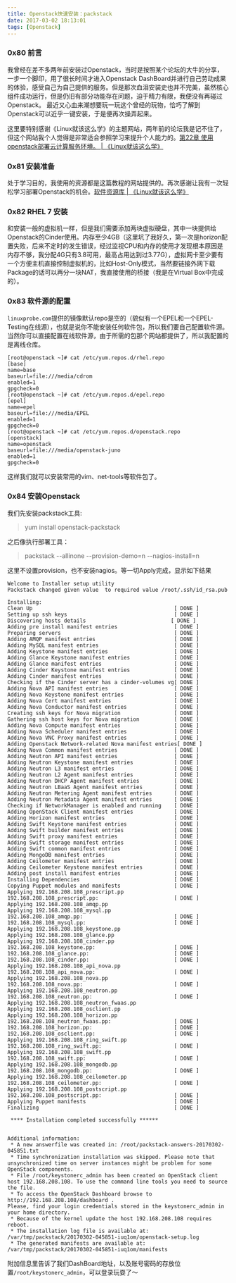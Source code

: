 ```yaml
---
title: Openstack快速安装：packstack
date: 2017-03-02 18:13:01
tags: [Openstack]
---
```


### 0x80 前言

我曾经在差不多两年前安装过Openstack，当时是按照某个论坛的大牛的分享，一步一个脚印，用了很长时间才进入Openstack DashBoard并进行自己劳动成果的体验，感受自己为自己提供的服务。但是那次血泪安装史也并不完美，虽然核心组件成功运行，但是仍旧有部分功能存在问题，迫于精力有限，我便没有再碰过Openstack。
最近又心血来潮想要玩一玩这个曾经的玩物，恰巧了解到Openstack可以近乎一键安装，于是便再次操弄起来。

这里要特别感谢《Linux就该这么学》的主题网站，两年前的论坛我是记不住了，但这个网站我个人觉得是非常适合参照学习来提升个人能力的。[第22章 使用openstack部署云计算服务环境。 | 《Linux就该这么学》](http://www.linuxprobe.com/chapter-22.html)

### 0x81 安装准备

处于学习目的，我使用的资源都是这篇教程的网站提供的。再次感谢让我有一次轻松学习部署Openstack的机会。[软件资源库 | 《Linux就该这么学》](http://www.linuxprobe.com/tools)

### 0x82 RHEL 7 安装

和安装一般的虚拟机一样，但是我们需要添加两块虚拟硬盘，其中一块提供给Openstack的Cinder使用。内存至少4GB（这里坑了我好久，第一次是horizon配置失败，后来不定时的发生错误，经过监视CPU和内存的使用才发现根本原因是内存不够，我分配4G只有3.8可用，最高占用达到过3.77G），虚拟网卡至少要有一个方便主机直接控制虚拟机的，比如Host-Only模式，当然要链接外网下载Package的话可以再分一块NAT，我直接使用的桥接（我是在Virtual Box中完成的）。

<!--more-->

### 0x83 软件源的配置

`linuxprobe.com`提供的镜像默认repo是空的（貌似有一个EPEL和一个EPEL-Testing在线源），也就是说你不能安装任何软件包，所以我们要自己配置软件源。当然你可以直接配置在线软件源，由于所需的包那个网站都提供了，所以我配置的是离线仓库。

```Config
[root@openstack ~]# cat /etc/yum.repos.d/rhel.repo
[base]
name=base
baseurl=file:///media/cdrom
enabled=1
gpgcheck=0
[root@openstack ~]# cat /etc/yum.repos.d/epel.repo
[epel]
name=epel
baseurl=file:///media/EPEL
enabled=1
gpgcheck=0
[root@openstack ~]# cat /etc/yum.repos.d/openstack.repo
[openstack]
name=openstack
baseurl=file:///media/openstack-juno
enabled=1
gpgcheck=0
```

这样我们就可以安装常用的vim、net-tools等软件包了。

### 0x84 安装Openstack

我们先安装packstack工具:
> yum install openstack-packstack

之后像执行部署工具：
> packstack --allinone --provision-demo=n --nagios-install=n

这里不设置provision，也不安装nagios。等一切Apply完成，显示如下结果

```Shell
Welcome to Installer setup utility
Packstack changed given value  to required value /root/.ssh/id_rsa.pub

Installing:
Clean Up                                             [ DONE ]
Setting up ssh keys                                  [ DONE ]
Discovering hosts details                           [ DONE ]
Adding pre install manifest entries                  [ DONE ]
Preparing servers                                    [ DONE ]
Adding AMQP manifest entries                         [ DONE ]
Adding MySQL manifest entries                        [ DONE ]
Adding Keystone manifest entries                     [ DONE ]
Adding Glance Keystone manifest entries              [ DONE ]
Adding Glance manifest entries                       [ DONE ]
Adding Cinder Keystone manifest entries              [ DONE ]
Adding Cinder manifest entries                       [ DONE ]
Checking if the Cinder server has a cinder-volumes vg[ DONE ]
Adding Nova API manifest entries                     [ DONE ]
Adding Nova Keystone manifest entries                [ DONE ]
Adding Nova Cert manifest entries                    [ DONE ]
Adding Nova Conductor manifest entries               [ DONE ]
Creating ssh keys for Nova migration                 [ DONE ]
Gathering ssh host keys for Nova migration           [ DONE ]
Adding Nova Compute manifest entries                 [ DONE ]
Adding Nova Scheduler manifest entries               [ DONE ]
Adding Nova VNC Proxy manifest entries               [ DONE ]
Adding Openstack Network-related Nova manifest entries[ DONE ]
Adding Nova Common manifest entries                  [ DONE ]
Adding Neutron API manifest entries                  [ DONE ]
Adding Neutron Keystone manifest entries             [ DONE ]
Adding Neutron L3 manifest entries                   [ DONE ]
Adding Neutron L2 Agent manifest entries             [ DONE ]
Adding Neutron DHCP Agent manifest entries           [ DONE ]
Adding Neutron LBaaS Agent manifest entries          [ DONE ]
Adding Neutron Metering Agent manifest entries       [ DONE ]
Adding Neutron Metadata Agent manifest entries       [ DONE ]
Checking if NetworkManager is enabled and running    [ DONE ]
Adding OpenStack Client manifest entries             [ DONE ]
Adding Horizon manifest entries                      [ DONE ]
Adding Swift Keystone manifest entries               [ DONE ]
Adding Swift builder manifest entries                [ DONE ]
Adding Swift proxy manifest entries                  [ DONE ]
Adding Swift storage manifest entries                [ DONE ]
Adding Swift common manifest entries                 [ DONE ]
Adding MongoDB manifest entries                      [ DONE ]
Adding Ceilometer manifest entries                   [ DONE ]
Adding Ceilometer Keystone manifest entries          [ DONE ]
Adding post install manifest entries                 [ DONE ]
Installing Dependencies                              [ DONE ]
Copying Puppet modules and manifests                 [ DONE ]
Applying 192.168.208.108_prescript.pp
192.168.208.108_prescript.pp:                        [ DONE ]
Applying 192.168.208.108_amqp.pp
Applying 192.168.208.108_mysql.pp
192.168.208.108_amqp.pp:                             [ DONE ]
192.168.208.108_mysql.pp:                            [ DONE ]
Applying 192.168.208.108_keystone.pp
Applying 192.168.208.108_glance.pp
Applying 192.168.208.108_cinder.pp
192.168.208.108_keystone.pp:                         [ DONE ]
192.168.208.108_glance.pp:                           [ DONE ]
192.168.208.108_cinder.pp:                           [ DONE ]
Applying 192.168.208.108_api_nova.pp
192.168.208.108_api_nova.pp:                         [ DONE ]
Applying 192.168.208.108_nova.pp
192.168.208.108_nova.pp:                             [ DONE ]
Applying 192.168.208.108_neutron.pp
192.168.208.108_neutron.pp:                          [ DONE ]
Applying 192.168.208.108_neutron_fwaas.pp
Applying 192.168.208.108_osclient.pp
Applying 192.168.208.108_horizon.pp
192.168.208.108_neutron_fwaas.pp:                    [ DONE ]
192.168.208.108_horizon.pp:                          [ DONE ]
192.168.208.108_osclient.pp:                         [ DONE ]
Applying 192.168.208.108_ring_swift.pp
192.168.208.108_ring_swift.pp:                       [ DONE ]
Applying 192.168.208.108_swift.pp
192.168.208.108_swift.pp:                            [ DONE ]
Applying 192.168.208.108_mongodb.pp
192.168.208.108_mongodb.pp:                          [ DONE ]
Applying 192.168.208.108_ceilometer.pp
192.168.208.108_ceilometer.pp:                       [ DONE ]
Applying 192.168.208.108_postscript.pp
192.168.208.108_postscript.pp:                       [ DONE ]
Applying Puppet manifests                            [ DONE ]
Finalizing                                           [ DONE ]

 **** Installation completed successfully ******


Additional information:
 * A new answerfile was created in: /root/packstack-answers-20170302-045851.txt
 * Time synchronization installation was skipped. Please note that unsynchronized time on server instances might be problem for some OpenStack components.
 * File /root/keystonerc_admin has been created on OpenStack client host 192.168.208.108. To use the command line tools you need to source the file.
 * To access the OpenStack Dashboard browse to http://192.168.208.108/dashboard .
Please, find your login credentials stored in the keystonerc_admin in your home directory.
 * Because of the kernel update the host 192.168.208.108 requires reboot.
 * The installation log file is available at: /var/tmp/packstack/20170302-045851-iuq1om/openstack-setup.log
 * The generated manifests are available at: /var/tmp/packstack/20170302-045851-iuq1om/manifests
```

附加信息里告诉了我们DashBoard地址，以及账号密码的存放位置`/root/keystonerc_admin`，可以登录玩耍了～
